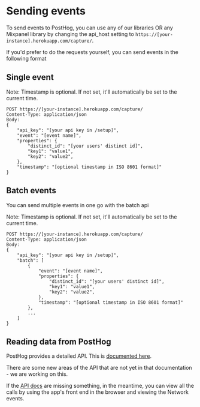 # Sending events

To send events to PostHog, you can use any of our libraries OR any Mixpanel library by changing the api_host setting to `https://[your-instance].herokuapp.com/capture/`.

If you'd prefer to do the requests yourself, you can send events in the following format

## Single event

Note: Timestamp is optional. If not set, it'll automatically be set to the current time.

```
POST https://[your-instance].herokuapp.com/capture/
Content-Type: application/json
Body:
{
    "api_key": "[your api key in /setup]",
    "event": "[event name]",
    "properties": {
        "distinct_id": "[your users' distinct id]",
        "key1": "value1",
        "key2": "value2",
    },
    "timestamp": "[optional timestamp in ISO 8601 format]"
}
```

## Batch events

You can send multiple events in one go with the batch api

Note: Timestamp is optional. If not set, it'll automatically be set to the current time.

```
POST https://[your-instance].herokuapp.com/capture/
Content-Type: application/json
Body:
{
    "api_key": "[your api key in /setup]",
    "batch": [
        {
            "event": "[event name]",
            "properties": {
                "distinct_id": "[your users' distinct id]",
                "key1": "value1",
                "key2": "value2",
            },
            "timestamp": "[optional timestamp in ISO 8601 format]"
        },
        ...
    ]
}
```


## Reading data from PostHog

PostHog provides a detailed API. This is [documented here](https://app.posthog.com/redoc/).

There are some new areas of the API that are not yet in that documentation - we are working on this.

If the [API docs](https://app.posthog.com/redoc/) are missing something, in the meantime, you can view all the calls by using the app's front end in the browser and viewing the Network events.